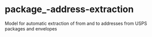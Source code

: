 # package_-address-extraction
Model for automatic extraction of from and to addresses from USPS packages and envelopes
